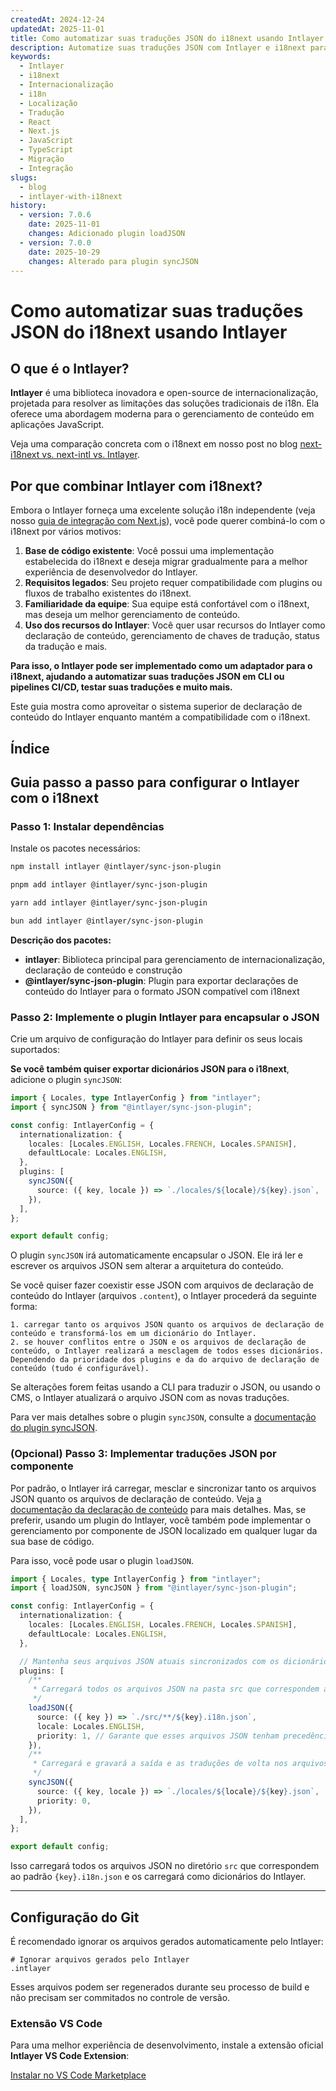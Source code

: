 ```yaml
---
createdAt: 2024-12-24
updatedAt: 2025-11-01
title: Como automatizar suas traduções JSON do i18next usando Intlayer
description: Automatize suas traduções JSON com Intlayer e i18next para uma internacionalização aprimorada em aplicações JavaScript.
keywords:
  - Intlayer
  - i18next
  - Internacionalização
  - i18n
  - Localização
  - Tradução
  - React
  - Next.js
  - JavaScript
  - TypeScript
  - Migração
  - Integração
slugs:
  - blog
  - intlayer-with-i18next
history:
  - version: 7.0.6
    date: 2025-11-01
    changes: Adicionado plugin loadJSON
  - version: 7.0.0
    date: 2025-10-29
    changes: Alterado para plugin syncJSON
---
```


# Como automatizar suas traduções JSON do i18next usando Intlayer

## O que é o Intlayer?

**Intlayer** é uma biblioteca inovadora e open-source de internacionalização, projetada para resolver as limitações das soluções tradicionais de i18n. Ela oferece uma abordagem moderna para o gerenciamento de conteúdo em aplicações JavaScript.

Veja uma comparação concreta com o i18next em nosso post no blog [next-i18next vs. next-intl vs. Intlayer](https://github.com/aymericzip/intlayer/blob/main/docs/blog/pt/next-i18next_vs_next-intl_vs_intlayer.md).

## Por que combinar Intlayer com i18next?

Embora o Intlayer forneça uma excelente solução i18n independente (veja nosso [guia de integração com Next.js](https://github.com/aymericzip/intlayer/blob/main/docs/docs/pt/intlayer_with_nextjs_16.md)), você pode querer combiná-lo com o i18next por vários motivos:

1. **Base de código existente**: Você possui uma implementação estabelecida do i18next e deseja migrar gradualmente para a melhor experiência de desenvolvedor do Intlayer.
2. **Requisitos legados**: Seu projeto requer compatibilidade com plugins ou fluxos de trabalho existentes do i18next.
3. **Familiaridade da equipe**: Sua equipe está confortável com o i18next, mas deseja um melhor gerenciamento de conteúdo.
4. **Uso dos recursos do Intlayer**: Você quer usar recursos do Intlayer como declaração de conteúdo, gerenciamento de chaves de tradução, status da tradução e mais.

**Para isso, o Intlayer pode ser implementado como um adaptador para o i18next, ajudando a automatizar suas traduções JSON em CLI ou pipelines CI/CD, testar suas traduções e muito mais.**

Este guia mostra como aproveitar o sistema superior de declaração de conteúdo do Intlayer enquanto mantém a compatibilidade com o i18next.

## Índice

<TOC/>

## Guia passo a passo para configurar o Intlayer com o i18next

### Passo 1: Instalar dependências

Instale os pacotes necessários:

```bash packageManager="npm"
npm install intlayer @intlayer/sync-json-plugin
```

```bash packageManager="pnpm"
pnpm add intlayer @intlayer/sync-json-plugin
```

```bash packageManager="yarn"
yarn add intlayer @intlayer/sync-json-plugin
```

```bash packageManager="bun"
bun add intlayer @intlayer/sync-json-plugin
```

**Descrição dos pacotes:**

- **intlayer**: Biblioteca principal para gerenciamento de internacionalização, declaração de conteúdo e construção
- **@intlayer/sync-json-plugin**: Plugin para exportar declarações de conteúdo do Intlayer para o formato JSON compatível com i18next

### Passo 2: Implemente o plugin Intlayer para encapsular o JSON

Crie um arquivo de configuração do Intlayer para definir os seus locais suportados:

**Se você também quiser exportar dicionários JSON para o i18next**, adicione o plugin `syncJSON`:

```typescript fileName="intlayer.config.ts"
import { Locales, type IntlayerConfig } from "intlayer";
import { syncJSON } from "@intlayer/sync-json-plugin";

const config: IntlayerConfig = {
  internationalization: {
    locales: [Locales.ENGLISH, Locales.FRENCH, Locales.SPANISH],
    defaultLocale: Locales.ENGLISH,
  },
  plugins: [
    syncJSON({
      source: ({ key, locale }) => `./locales/${locale}/${key}.json`,
    }),
  ],
};

export default config;
```

O plugin `syncJSON` irá automaticamente encapsular o JSON. Ele irá ler e escrever os arquivos JSON sem alterar a arquitetura do conteúdo.

Se você quiser fazer coexistir esse JSON com arquivos de declaração de conteúdo do Intlayer (arquivos `.content`), o Intlayer procederá da seguinte forma:

    1. carregar tanto os arquivos JSON quanto os arquivos de declaração de conteúdo e transformá-los em um dicionário do Intlayer.
    2. se houver conflitos entre o JSON e os arquivos de declaração de conteúdo, o Intlayer realizará a mesclagem de todos esses dicionários. Dependendo da prioridade dos plugins e da do arquivo de declaração de conteúdo (tudo é configurável).

Se alterações forem feitas usando a CLI para traduzir o JSON, ou usando o CMS, o Intlayer atualizará o arquivo JSON com as novas traduções.

Para ver mais detalhes sobre o plugin `syncJSON`, consulte a [documentação do plugin syncJSON](https://github.com/aymericzip/intlayer/blob/main/docs/docs/pt/plugins/sync-json.md).

### (Opcional) Passo 3: Implementar traduções JSON por componente

Por padrão, o Intlayer irá carregar, mesclar e sincronizar tanto os arquivos JSON quanto os arquivos de declaração de conteúdo. Veja [a documentação da declaração de conteúdo](https://github.com/aymericzip/intlayer/blob/main/docs/docs/pt/dictionary/content_file.md) para mais detalhes. Mas, se preferir, usando um plugin do Intlayer, você também pode implementar o gerenciamento por componente de JSON localizado em qualquer lugar da sua base de código.

Para isso, você pode usar o plugin `loadJSON`.

```ts fileName="intlayer.config.ts"
import { Locales, type IntlayerConfig } from "intlayer";
import { loadJSON, syncJSON } from "@intlayer/sync-json-plugin";

const config: IntlayerConfig = {
  internationalization: {
    locales: [Locales.ENGLISH, Locales.FRENCH, Locales.SPANISH],
    defaultLocale: Locales.ENGLISH,
  },

  // Mantenha seus arquivos JSON atuais sincronizados com os dicionários do Intlayer
  plugins: [
    /**
     * Carregará todos os arquivos JSON na pasta src que correspondem ao padrão {key}.i18n.json
     */
    loadJSON({
      source: ({ key }) => `./src/**/${key}.i18n.json`,
      locale: Locales.ENGLISH,
      priority: 1, // Garante que esses arquivos JSON tenham precedência sobre os arquivos em `./locales/en/${key}.json`
    }),
    /**
     * Carregará e gravará a saída e as traduções de volta nos arquivos JSON no diretório de locais
     */
    syncJSON({
      source: ({ key, locale }) => `./locales/${locale}/${key}.json`,
      priority: 0,
    }),
  ],
};

export default config;
```

Isso carregará todos os arquivos JSON no diretório `src` que correspondem ao padrão `{key}.i18n.json` e os carregará como dicionários do Intlayer.

---

## Configuração do Git

É recomendado ignorar os arquivos gerados automaticamente pelo Intlayer:

```plaintext fileName=".gitignore"
# Ignorar arquivos gerados pelo Intlayer
.intlayer
```

Esses arquivos podem ser regenerados durante seu processo de build e não precisam ser commitados no controle de versão.

### Extensão VS Code

Para uma melhor experiência de desenvolvimento, instale a extensão oficial **Intlayer VS Code Extension**:

[Instalar no VS Code Marketplace](https://marketplace.visualstudio.com/items?itemName=intlayer.intlayer-vs-code-extension)
